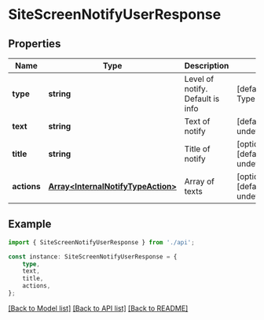 # SiteScreenNotifyUserResponse


## Properties

Name | Type | Description | Notes
------------ | ------------- | ------------- | -------------
**type** | **string** | Level of notify. Default is info | [default to TypeEnum_info]
**text** | **string** | Text of notify | [default to undefined]
**title** | **string** | Title of notify | [optional] [default to undefined]
**actions** | [**Array&lt;InternalNotifyTypeAction&gt;**](InternalNotifyTypeAction.md) | Array of texts | [optional] [default to undefined]

## Example

```typescript
import { SiteScreenNotifyUserResponse } from './api';

const instance: SiteScreenNotifyUserResponse = {
    type,
    text,
    title,
    actions,
};
```

[[Back to Model list]](../README.md#documentation-for-models) [[Back to API list]](../README.md#documentation-for-api-endpoints) [[Back to README]](../README.md)
